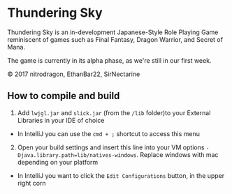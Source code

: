 # Thundering Sky

Thundering Sky is an in-development Japanese-Style Role Playing Game reminiscent of games such as Final Fantasy, Dragon Warrior, and Secret of Mana.

The game is currently in its alpha phase, as we're still in our first week.

© 2017 nitrodragon, EthanBar22, SirNectarine


## How to compile and build
1. Add `lwjgl.jar` and `slick.jar` (from the `/lib` folder)to your External Libraries in your IDE of choice
* In IntelliJ you can use the `cmd + ;` shortcut to access this menu
2. Open your build settings and insert this line into your VM options `-Djava.library.path=lib/natives-windows`.
Replace windows with mac depending on your platform
* In IntelliJ you want to click the `Edit Configurations` button, in the upper right corn